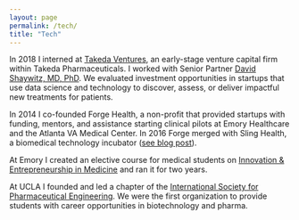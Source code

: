 ```yaml
---
layout: page
permalink: /tech/
title: "Tech"
---
```


In 2018 I interned at [Takeda Ventures](http://takedaventures.com), an early-stage venture capital firm within Takeda Pharmaceuticals. I worked with Senior Partner [David Shaywitz, MD, PhD](https://www.linkedin.com/in/david-shaywitz-md-phd-232a23e/). We evaluated investment opportunities in startups that use data science and technology to discover, assess, or deliver impactful new treatments for patients.

In 2014 I co-founded Forge Health, a non-profit that provided startups with funding, mentors, and assistance starting clinical pilots at Emory Healthcare and the Atlanta VA Medical Center. In 2016 Forge merged with Sling Health, a biomedical technology incubator ([see blog post](http://erikreinertsen.com/forge-merger-sling-health/)).

At Emory I created an elective course for medical students on [Innovation & Entrepreneurship in Medicine](http://erikreinertsen.com/papers/iemed.pdf) and ran it for two years.

At UCLA I founded and led a chapter of the [International Society for Pharmaceutical
Engineering](http://www.ispeucla.com/). We were the first organization to provide students with career opportunities in biotechnology and pharma.
